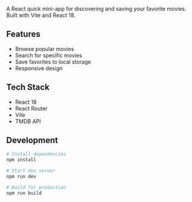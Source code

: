 A React quick mini-app for discovering and saving your favorite movies. Built with Vite and React 18.

## Features

- Browse popular movies
- Search for specific movies
- Save favorites to local storage
- Responsive design

## Tech Stack

- React 18
- React Router
- Vite
- TMDB API

## Development

```sh
# Install dependencies
npm install

# Start dev server
npm run dev

# Build for production
npm run build
```
